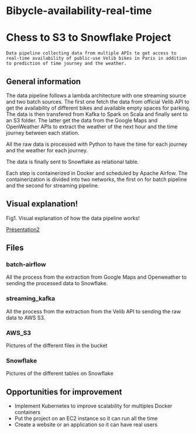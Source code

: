 # Bibycle-availability-real-time

# Chess to S3 to Snowflake Project

`Data pipeline collecting data from multiple APIs to get access to real-time availability of public-use Velib bikes in Paris in addition to prediction of time journey and the weather.`


## General information

The data pipeline follows a lambda architecture with one streaming source and two batch sources. The first one fetch the data from official Velib API to get the availability of different bikes and available empty spaces for parking. The data is then transfered from Kafka to Spark on Scala and finally sent to an S3 folder.
The latter get the data from the Google Maps and OpenWeather APIs to extract the weather of the next hour and the time journey between each station.

All the raw data is processed with Python to have the time for each journey and the weather for each journey. 

The data is finally sent to Snowflake as relational table.

Each step is containerized in Docker and scheduled by Apache Airfow. The containerization is divided into two networks, the first on for batch pipeline and the second for streaming pipeline.


## Visual explanation!

Fig1. Visual explanation of how the data pipeline works!

[Présentation2](https://user-images.githubusercontent.com/94069984/191984112-75801482-8f69-44d7-9902-28727e4d7c9b.jpg)




## Files

### batch-airflow

All the process from the extraction from Google Maps and Openweather to sending the processed data to Snowflake.

### streaming_kafka

All the process from the extraction from the Velib API to sending the raw data to AWS S3.

### AWS_S3

Pictures of the different files in the bucket

### Snowflake

Pictures of the different tables on Snowflake

## Opportunities for improvement

* Implement Kubernetes to improve scalability for multiples Docker containers
* Put the project on an EC2 instance so it can run all the time
* Create a website or an application so it can have real users
